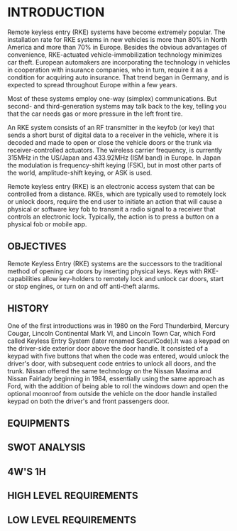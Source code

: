 # INTRODUCTION

Remote keyless entry (RKE) systems have become extremely popular. The installation rate for RKE systems in new vehicles is more than 80% in North America and more than 70% in Europe. Besides the obvious advantages of convenience, RKE-actuated vehicle-immobilization technology minimizes car theft. European automakers are incorporating the technology in vehicles in cooperation with insurance companies, who in turn, require it as a condition for acquiring auto insurance. That trend began in Germany, and is expected to spread throughout Europe within a few years.

Most of these systems employ one-way (simplex) communications. But second- and third-generation systems may talk back to the key, telling you that the car needs gas or more pressure in the left front tire.

An RKE system consists of an RF transmitter in the keyfob (or key) that sends a short burst of digital data to a receiver in the vehicle, where it is decoded and made to open or close the vehicle doors or the trunk via receiver-controlled actuators. The wireless carrier frequency, is currently 315MHz in the US/Japan and 433.92MHz (ISM band) in Europe. In Japan the modulation is frequency-shift keying (FSK), but in most other parts of the world, amplitude-shift keying, or ASK is used. 

Remote keyless entry (RKE) is an electronic access system that can be controlled from a distance. RKEs, which are typically used to remotely lock or unlock doors, require the end user to initiate an action that will cause a physical or software key fob to transmit a radio signal to a receiver that controls an electronic lock. Typically, the action is to press a button on a physical fob or mobile app.

## OBJECTIVES

Remote Keyless Entry (RKE) systems are the successors to the traditional method of opening car doors by inserting physical keys. Keys with RKE-capabilities allow key-holders to remotely lock and unlock car doors, start or stop engines, or turn on and off anti-theft alarms.

## HISTORY

One of the first introductions was in 1980 on the Ford Thunderbird, Mercury Cougar, Lincoln Continental Mark VI, and Lincoln Town Car, which Ford called Keyless Entry System (later renamed SecuriCode).It was a keypad on the driver-side exterior door above the door handle. It consisted of a keypad with five buttons that when the code was entered, would unlock the driver's door, with subsequent code entries to unlock all doors, and the trunk. Nissan offered the same technology on the Nissan Maxima and Nissan Fairlady beginning in 1984, essentially using the same approach as Ford, with the addition of being able to roll the windows down and open the optional moonroof from outside the vehicle on the door handle installed keypad on both the driver's and front passengers door.

## EQUIPMENTS
## SWOT ANALYSIS
## 4W'S 1H

## HIGH LEVEL REQUIREMENTS
## LOW LEVEL REQUIREMENTS
